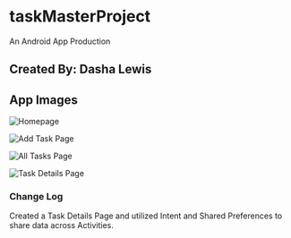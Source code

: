 # taskMasterProject

An Android App Production

## Created By: Dasha Lewis

## App Images

![Homepage](screenshots/homepage2.png)

![Add Task Page](screenshots/addTaskPage.png)

![All Tasks Page](screenshots/allTasksPage.png)

![Task Details Page](screenshots/taskDetails.png)

### Change Log

Created a Task Details Page and utilized Intent and Shared Preferences to share data across Activities.
